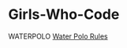# Girls-Who-Code
<DOCTYPE HTML> 
<html>
<head> </head>
<body>
<h> WATERPOLO </h>
<a href="http://www.usawaterpolo.org/resources/understanding-the-game.html">Water Polo Rules</a>
<canvas id="canvasNumberOne" width="255" height="255"></canvas> 
</body>
</html>

